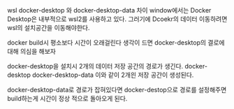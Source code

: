 wsl docker-desktop 와 docker-desktop-data 차이
window에서는 Docker Desktop은 내부적으로 wsl2를 사용하고 있다.
그러기에 Dcoekr의 데이터 이동하려면 wsl의 설치공간을 이동해야한다.

docker build시 평소보다 시간이 오래걸린다 생각이 드면 docker-desktop의 결로에 대해 의심을 해보자

docker-desktop을 설치시 2개의 데이터 저장 공간의 경로가 생긴다.
docker-desktop
docker-desktop-data
이와 같이 2개읜 저장 공간이 생성된다.

docker-desktop-data로 경로가 잡혀있다면 docker-destop으로 경로를 설정해주면 build하는게 시간이 정상 적으로 돌아오게 된다.